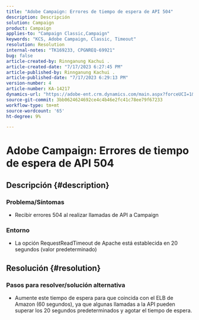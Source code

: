```yaml
---
title: "Adobe Campaign: Errores de tiempo de espera de API 504"
description: Descripción
solution: Campaign
product: Campaign
applies-to: "Campaign Classic,Campaign"
keywords: "KCS, Adobe Campaign, Classic, Timeout"
resolution: Resolution
internal-notes: "TK169233, CPGNREQ-69921"
bug: false
article-created-by: Rinnganung Kachui .
article-created-date: "7/17/2023 6:27:45 PM"
article-published-by: Rinnganung Kachui .
article-published-date: "7/17/2023 6:29:13 PM"
version-number: 4
article-number: KA-14217
dynamics-url: "https://adobe-ent.crm.dynamics.com/main.aspx?forceUCI=1&pagetype=entityrecord&etn=knowledgearticle&id=efdf219e-cf24-ee11-9cbd-6045bd0065f9"
source-git-commit: 3bb0624624692ce4c4b46e2fc41c78ee79f67233
workflow-type: tm+mt
source-wordcount: '65'
ht-degree: 9%

---
```


# Adobe Campaign: Errores de tiempo de espera de API 504

## Descripción {#description}




### Problema/Síntomas



- Recibir errores 504 al realizar llamadas de API a Campaign






### Entorno



- La opción RequestReadTimeout de Apache está establecida en 20 segundos (valor predeterminado)



## Resolución {#resolution}




### Pasos para resolver/solución alternativa



- Aumente este tiempo de espera para que coincida con el ELB de Amazon (60 segundos), ya que algunas llamadas a la API pueden superar los 20 segundos predeterminados y agotar el tiempo de espera.

